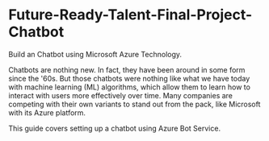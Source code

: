 # Future-Ready-Talent-Final-Project-Chatbot
Build an Chatbot using Microsoft Azure Technology.

Chatbots are nothing new. In fact, they have been around in some form since the '60s. But those chatbots were nothing like what we have today with machine learning (ML) algorithms, which allow them to learn how to interact with users more effectively over time. Many companies are competing with their own variants to stand out from the pack, like Microsoft with its Azure platform.

This guide covers setting up a chatbot using Azure Bot Service.
